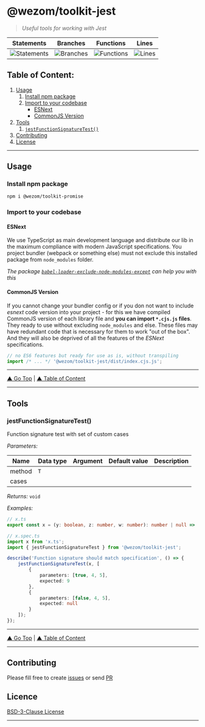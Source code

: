 # @wezom/toolkit-jest

> _Useful tools for working with Jest_

| Statements                                                                  | Branches                                                                  | Functions                                                                  | Lines                                                                  |
| --------------------------------------------------------------------------- | ------------------------------------------------------------------------- | -------------------------------------------------------------------------- | ---------------------------------------------------------------------- |
| ![Statements](https://img.shields.io/badge/Coverage-100%25-brightgreen.svg) | ![Branches](https://img.shields.io/badge/Coverage-100%25-brightgreen.svg) | ![Functions](https://img.shields.io/badge/Coverage-100%25-brightgreen.svg) | ![Lines](https://img.shields.io/badge/Coverage-100%25-brightgreen.svg) |

## Table of Content:

1. [Usage](#usage)
    1. [Install npm package](#install-npm-package)
    1. [Import to your codebase](#import-to-your-codebase)
        - [ESNext](#esnext)
        - [CommonJS Version](#commonjs-version)
1. [Tools](#usage)
    1. [`jestFunctionSignatureTest()`](#jestfunctionsignaturetest)
1. [Contributing](#contributing)
1. [License](#licence)

---

## Usage

### Install npm package

```bash
npm i @wezom/toolkit-promise
```

### Import to your codebase

#### ESNext

We use TypeScript as main development language and distribute our lib in the maximum compliance with modern JavaScript specifications.
You project bundler (webpack or something else) must not exclude this installed package from `node_modules` folder.

_The package [`babel-loader-exclude-node-modules-except`](https://www.npmjs.com/package/babel-loader-exclude-node-modules-except) can help you with this_

#### CommonJS Version

If you cannot change your bundler config or if you don not want to include _esnext_ code version into your project - for this we have compiled CommonJS version of each library file and **you can import `*.cjs.js` files**. They ready to use without excluding `node_modules` and else. These files may have redundant code that is necessary for them to work "out of the box". And they will also be deprived of all the features of the _ESNext_ specifications.

```js
// no ES6 features but ready for use as is, without transpiling
import /* ... */ '@wezom/toolkit-jest/dist/index.cjs.js';
```

---

[▲ Go Top](#) | [▲ Table of Content](#table-of-content)

---

## Tools

### jestFunctionSignatureTest()

[comment]: <> (AUTODOC-TOOL-START::function-signature-test#default)

Function signature test with set of custom cases

_Parameters:_

| Name   | Data type | Argument | Default value | Description |
| ------ | --------- | -------- | ------------- | ----------- |
| method | `T`       |          |               |
| cases  |           |          |               |

_Returns:_ `void`

_Examples:_

```ts
// x.ts
export const x = (y: boolean, z: number, w: number): number | null => (y ? z + w : null);

// x.spec.ts
import x from 'x.ts';
import { jestFunctionSignatureTest } from '@wezom/toolkit-jest';

describe('Function signature should match specification', () => {
	jestFunctionSignatureTest(x, [
		{
			parameters: [true, 4, 5],
			expected: 9
		},
		{
			parameters: [false, 4, 5],
			expected: null
		}
	]);
});
```

[comment]: <> (AUTODOC-TOOL-END)

---

[▲ Go Top](#) | [▲ Table of Content](#table-of-content)

---

## Contributing

Please fill free to create [issues](https://github.com/WezomCompany/toolkits/issues) or send [PR](https://github.com/WezomCompany/toolkits/pulls)

## Licence

[BSD-3-Clause License](https://github.com/WezomCompany/toolkits/blob/master/LICENSE)

---
